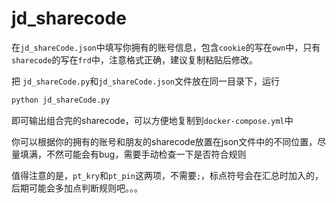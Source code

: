 # jd_sharecode

在`jd_shareCode.json`中填写你拥有的账号信息，包含`cookie`的写在`own`中，只有`sharecode`的写在`frd`中，注意格式正确，建议复制粘贴后修改。

把 `jd_shareCode.py`和`jd_shareCode.json`文件放在同一目录下，运行
```sh
python jd_shareCode.py
```
即可输出组合完的sharecode，可以方便地复制到`docker-compose.yml`中

你可以根据你的拥有的账号和朋友的sharecode放置在json文件中的不同位置，尽量填满，不然可能会有bug，需要手动检查一下是否符合规则

值得注意的是，`pt_kry`和`pt_pin`这两项，不需要`;`，标点符号会在汇总时加入的，后期可能会多加点判断规则吧。。。

